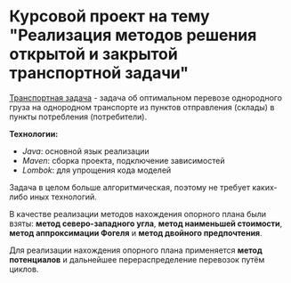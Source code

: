 # Курсовой проект на тему "Реализация методов решения открытой и закрытой транспортной задачи"

[Транспортная задача](https://ru.wikipedia.org/wiki/Транспортная_задача) - задача об оптимальном перевозе однородного груза 
на однородном транспорте из пунктов отправления (склады) в пункты потребления (потребители).

**Технологии:**
* *Java*: основной язык реализации
* *Maven*: сборка проекта, подключение зависимостей
* *Lombok*: для упрощения кода моделей

Задача в целом больше алгоритмическая, поэтому не требует каких-либо иных технологий.

В качестве реализации методов нахождения опорного плана были взяты: **метод северо-западного угла**, **метод наименьшей стоимости**,
**метод аппроксимации Фогеля** и **метод двойного предпочтения**.

Для реализации нахождения опорного плана применяется **метод потенциалов** и дальнейшее перераспределение перевозок путём циклов.
